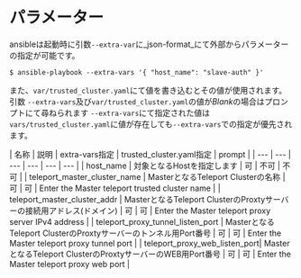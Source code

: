 # パラメーター
ansibleは起動時に引数`--extra-var`に_json-format_にて外部からパラメーターの指定が可能です。
```
$ ansible-playbook --extra-vars '{ "host_name": "slave-auth" }'
```
また、`var/trusted_cluster.yaml`にて値を書き込むとその値が使用されます。  
引数 `--extra-vars`及び`var/trusted_cluster.yaml`の値が*Blank*の場合はプロンプトにて尋ねられます
`--extra-vars`にて指定された値は`vars/trusted_cluster.yaml`に値が存在しても`--extra-vars`での指定が優先されます。


| 名称 | 説明 | extra-vars指定 | trusted_cluster.yaml指定 | prompt |
| --- | --- | --- | --- | --- | --- |
| host_name | 対象となるHostを指定します | 可 | 不可 | 不可 |
| teleport_master_cluster_name | MasterとなるTeleport Clusterの名称 | 可 | 可 | Enter the Master teleport trusted cluster name |
| teleport_master_cluster_addr | MasterとなるTeleport ClusterのProxtyサーバーの接続用アドレス(ドメイン) | 可 | 可 | Enter the Master teleport proxy server IPv4 address |
| teleport_proxy_tunnel_listen_port | MasterとなるTeleport ClusterのProxtyサーバーのトンネル用Port番号 | 可 | 可 | Enter the Master teleport proxy tunnel port |
| teleport_proxy_web_listen_port| MasterとなるTeleport ClusterのProxtyサーバーのWEB用Port番号 | 可 | 可 | Enter the Master teleport proxy web port |
